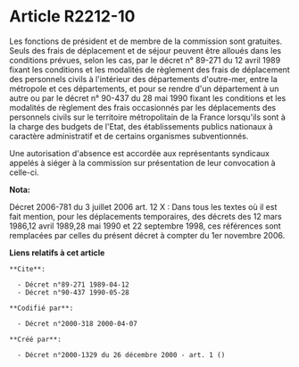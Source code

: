 # Article R2212-10

Les fonctions de président et de membre de la commission sont gratuites. Seuls des frais de déplacement et de séjour peuvent
être alloués dans les conditions prévues, selon les cas, par le décret n° 89-271 du 12 avril 1989 fixant les conditions et
les modalités de règlement des frais de déplacement des personnels civils à l'intérieur des départements d'outre-mer, entre
la métropole et ces départements, et pour se rendre d'un département à un autre ou par le décret n° 90-437 du 28 mai 1990
fixant les conditions et les modalités de règlement des frais occasionnés par les déplacements des personnels civils sur le
territoire métropolitain de la France lorsqu'ils sont à la charge des budgets de l'Etat, des établissements publics nationaux
à caractère administratif et de certains organismes subventionnés.

Une autorisation d'absence est accordée aux représentants syndicaux appelés à siéger à la commission sur présentation de leur
convocation à celle-ci.

**Nota:**

Décret 2006-781 du 3 juillet 2006 art. 12 X : Dans tous les textes où il est fait mention, pour les déplacements temporaires,
des décrets des 12 mars 1986,12 avril 1989,28 mai 1990 et 22 septembre 1998, ces références sont remplacées par celles du
présent décret à compter du 1er novembre 2006.

**Liens relatifs à cet article**

	**Cite**:

	  - Décret n°89-271 1989-04-12
	  - Décret n°90-437 1990-05-28

	**Codifié par**:

	  - Décret n°2000-318 2000-04-07

	**Créé par**:

	  - Décret n°2000-1329 du 26 décembre 2000 - art. 1 ()
